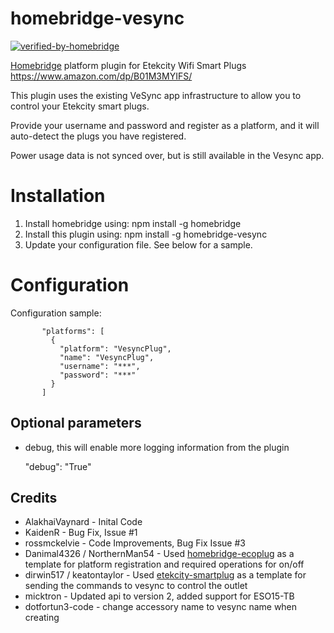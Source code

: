 # homebridge-vesync
[![verified-by-homebridge](https://badgen.net/badge/homebridge/verified/purple)](https://github.com/homebridge/homebridge/wiki/Verified-Plugins)

[Homebridge](https://github.com/nfarina/homebridge) platform plugin for Etekcity Wifi Smart Plugs
https://www.amazon.com/dp/B01M3MYIFS/

This plugin uses the existing VeSync app infrastructure to allow you to control your Etekcity smart plugs.

Provide your username and password and register as a platform, and it will auto-detect the plugs you have registered.

Power usage data is not synced over, but is still available in the Vesync app.

# Installation

1. Install homebridge using: npm install -g homebridge
2. Install this plugin using: npm install -g homebridge-vesync
3. Update your configuration file. See below for a sample.

# Configuration

Configuration sample:

 ```
        "platforms": [
          {
            "platform": "VesyncPlug",
            "name": "VesyncPlug",
            "username": "***",
            "password": "***"
          }
        ]
```
## Optional parameters

- debug, this will enable more logging information from the plugin

  "debug": "True"

## Credits

- AlakhaiVaynard   - Inital Code
- KaidenR - Bug Fix, Issue #1
- rossmckelvie - Code Improvements, Bug Fix Issue #3
- Danimal4326 / NorthernMan54  - Used [homebridge-ecoplug](https://github.com/NorthernMan54/homebridge-ecoplug) as a template for platform registration and required operations for on/off
- dirwin517 / keatontaylor - Used [etekcity-smartplug](https://github.com/arupex/etekcity-smartplug) as a template for sending the commands to vesync to control the outlet
- micktron - Updated api to version 2, added support for ESO15-TB
- dotfortun3-code - change accessory name to vesync name when creating
